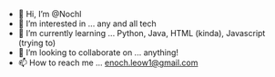 - 👋 Hi, I’m @Nochl
- 👀 I’m interested in ... any and all tech
- 🌱 I’m currently learning ... Python, Java, HTML (kinda), Javascript (trying to)
- 💞️ I’m looking to collaborate on ... anything!
- 📫 How to reach me ... enoch.leow1@gmail.com

<!---
Nochl/Nochl is a ✨ special ✨ repository because its `README.md` (this file) appears on your GitHub profile.
You can click the Preview link to take a look at your changes.
--->
